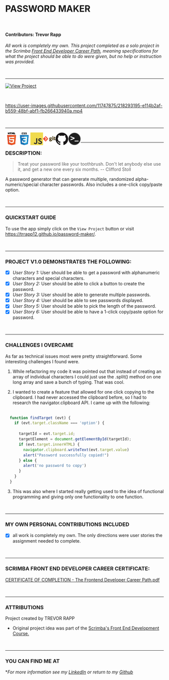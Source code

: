 # PASSWORD MAKER

<br/>

#### Contributors: Trevor Rapp

*All work is completely my own. This project completed as a solo project in the Scrimba [Front End Developer Career Path](https://scrimba.com/learn/frontend), meaning specifications for what the project should be able to do were given, but no help or instruction was provided.*

<br/>

---

[![View Project](https://user-images.githubusercontent.com/11747875/141705232-471a0b9c-ca45-4540-a1b6-740c5e1becbe.png)](https://trrapp12.github.io/password-maker/)

<br>

https://user-images.githubusercontent.com/11747875/218293195-e114b2af-b559-48bf-abf1-fb266433940a.mp4

<br>

---

<img align="left" alt="HTML5" width="40px" src="https://raw.githubusercontent.com/github/explore/80688e429a7d4ef2fca1e82350fe8e3517d3494d/topics/html/html.png" />
<img align="left" alt="CSS3" width="40px" src="https://raw.githubusercontent.com/github/explore/80688e429a7d4ef2fca1e82350fe8e3517d3494d/topics/css/css.png" />
<img align="left" alt="JavaScript" width="40px" src="https://raw.githubusercontent.com/github/explore/80688e429a7d4ef2fca1e82350fe8e3517d3494d/topics/javascript/javascript.png" />
<img align="left" alt="Git" width="40px" src="https://raw.githubusercontent.com/github/explore/80688e429a7d4ef2fca1e82350fe8e3517d3494d/topics/git/git.png" />
<img align="left" alt="GitHub" width="40px" src="https://raw.githubusercontent.com/github/explore/78df643247d429f6cc873026c0622819ad797942/topics/github/github.png" />
<img align="left" alt="Terminal" width="40px" src="https://raw.githubusercontent.com/github/explore/80688e429a7d4ef2fca1e82350fe8e3517d3494d/topics/terminal/terminal.png" />

<br>

---

### DESCRIPTION:

> Treat your password like your toothbrush. Don't let anybody else use it, and get a new one every six months.
> -- Clifford Stoll

A password generator that can generate multiple, randomized alpha-numeric/special character passwords.  Also includes a one-click copy/paste option.

<br/>

---

### QUICKSTART GUIDE

To use the app simply click on the ```View Project``` button or visit <a href="https://trrapp12.github.io/password-maker/">https://trrapp12.github.io/password-maker/</a>. 

<br/>

---

### PROJECT V1.0 DEMONSTRATES THE FOLLOWING:


- [X] <em>User Story 1: </em> User should be able to get a password with alphanumeric characters and special characters.
- [X] <em>User Story 2: </em> User should be able to click a button to create the password.
- [X] <em>User Story 3: </em> User should be able to generate multiple passwords.
- [X] <em>User Story 4: </em> User should be able to see passwords displayed.
- [X] <em>User Story 5: </em> User should be able to pick the length of the password.
- [X] <em>User Story 6: </em> User should be able to have a 1-click copy/paste option for password.

<br/>

---

### CHALLENGES I OVERCAME


As far as technical issues most were pretty straightforward.  Some interesting challenges I found were.

1) While refactoring my code it was pointed out that instead of creating an array of individual characters I could just use the .split() method on one long array and save a bunch of typing.  That was cool.

2) I wanted to create a feature that allowed for one click copying to the clipboard.  I had never accessed the clipboard before, so I had to research the navigator.clipboard API.  I came up with the following: 

```javascript

  function findTarget (evt) {
    if (evt.target.className === 'option') {
      
      targetId = evt.target.id;
      targetElement = document.getElementById(targetId);
      if (evt.target.innerHTML) {
        navigator.clipboard.writeText(evt.target.value)
        alert("Password successfully copied!")
      } else {
        alert('no password to copy')
      }
    }
  }
```
3. This was also where I started really getting used to the idea of functional programming and giving only one functionality to one function.

<br/>

---

### MY OWN PERSONAL CONTRIBUTIONS INCLUDED

- [X] all work is completely my own.  The only directions were user stories the assignment needed to complete.

<br/>

---

### SCRIMBA FRONT END DEVELOPER CAREER CERTIFICATE:

[CERTIFICATE OF COMPLETION - The Frontend Developer Career Path.pdf](https://github.com/trrapp12/dice-game/files/13483804/CERTIFICATE.OF.COMPLETION.-.The.Frontend.Developer.Career.Path.pdf)

<br/>

---

### ATTRIBUTIONS

Project created by TREVOR RAPP

* Original project idea was part of the <a href="https://scrimba.com/learn/frontend"> Scrimba's Front End Development Course.</a>

<br/>

---

### YOU CAN FIND ME AT

\**For more information see my [LinkedIn](https://www.linkedin.com/in/trevor-rapp-042a1037) or return to my [Github](https://github.com/trrapp12)*

